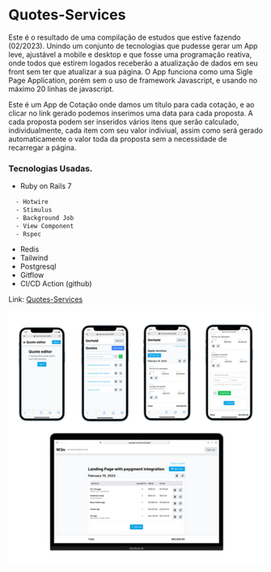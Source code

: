 # Quotes-Services

Este é o resultado de uma compilação de estudos que estive fazendo (02/2023). Unindo um conjunto de tecnologias que pudesse gerar um App leve, ajustável a mobile e desktop e que fosse uma programação reativa, onde todos que estirem logados receberão a atualização de dados em seu front sem ter que atualizar a sua página. O App funciona como uma Sigle Page Application, porém sem o uso de framework Javascript, e usando no máximo 20 linhas de javascript.

Este é um App de Cotação onde damos um título para cada cotação, e ao clicar no link gerado podemos inserimos uma data para cada proposta. A cada proposta podem ser inseridos vários itens que serão calculado, individualmente, cada item com seu valor indiviual, assim como será gerado automaticamente o valor toda da proposta sem a necessidade de recarregar a página.

### Tecnologias Usadas.

* Ruby on Rails 7
```
  - Hotwire
  - Stimulus
  - Background Job
  - View Component
  - Rspec
```

* Redis
* Tailwind
* Postgresql
* Gitflow
* CI/CD Action (github)

<p>
  Link:
  <a href='https://quotes-services.fly.dev' target='_blank'>Quotes-Services</a>
</p>
<img src="https://github.com/wlosantos/hotwire-quotes/blob/develop/app/assets/images/quotes-social.png" alt='Quotes Services' />

